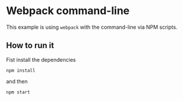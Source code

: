 # Webpack command-line

This example is using ```webpack``` with the command-line via NPM scripts.

## How to run it

Fist install the dependencies

```
npm install
```

and then

```
npm start
```